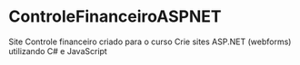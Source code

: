 # ControleFinanceiroASPNET
Site Controle financeiro criado para o curso Crie sites ASP.NET (webforms) utilizando C# e JavaScript
